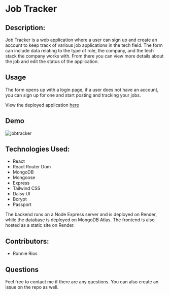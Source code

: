 # Job Tracker

## Description:
Job Tracker is a web application where a user can sign up and create an account to keep track of various job applications in the tech field. The form can include data relating to the type of role, the company, and the tech stack the company works with. From there you can view more details about the job and edit the status of the application.

## Usage
The form opens up with a login page, if a user does not have an account, you can sign up for one and start posting and tracking your jobs.  

View the deployed application [here](https://job-tracker-r56d.onrender.com/)

## Demo
![jobtracker](https://user-images.githubusercontent.com/79483108/212496593-061673fd-621e-458f-8727-c43e700f76c8.gif)
## Technologies Used:
- React
- React Router Dom
- MongoDB
- Mongoose
- Express
- Tailwind CSS
- Daisy UI
- Bcrypt 
- Passport  

The backend runs on a Node Express server and is deployed on Render, while the database is deployed on MongoDB Atlas. The frontend is also hosted as a static site on Render.

## Contributors:
- Ronnie Rios

## Questions
Feel free to contact me if there are any questions. You can also create an issue on the repo as well.

